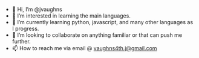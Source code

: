 - 👋 Hi, I’m @jvaughns
- 👀 I’m interested in learning the main languages.
- 🌱 I’m currently learning python, javascript, and many other languages as I progress.
- 💞️ I’m looking to collaborate on anything familiar or that can push me further.
- 📫 How to reach me via email @ vaughns4th.j@gmail.com

<!---
jvaughns/jvaughns is a ✨ special ✨ repository because its `README.md` (this file) appears on your GitHub profile.
You can click the Preview link to take a look at your changes.
--->
